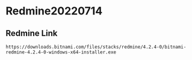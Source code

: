# Redmine20220714

## Redmine Link
```
https://downloads.bitnami.com/files/stacks/redmine/4.2.4-0/bitnami-redmine-4.2.4-0-windows-x64-installer.exe
```
